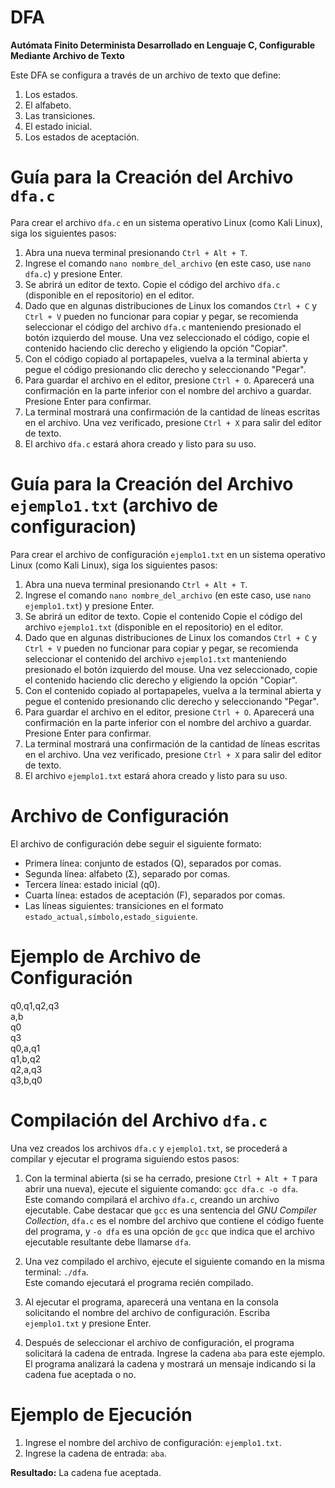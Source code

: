 # DFA
**Autómata Finito Determinista Desarrollado en Lenguaje C, Configurable Mediante Archivo de Texto**

Este DFA se configura a través de un archivo de texto que define:
1. Los estados.
2. El alfabeto.
3. Las transiciones.
4. El estado inicial.
5. Los estados de aceptación.

# Guía para la Creación del Archivo `dfa.c`

Para crear el archivo `dfa.c` en un sistema operativo Linux (como Kali Linux), siga los siguientes pasos:

1. Abra una nueva terminal presionando `Ctrl + Alt + T`.
2. Ingrese el comando `nano nombre_del_archivo` (en este caso, use `nano dfa.c`) y presione Enter.
3. Se abrirá un editor de texto. Copie el código del archivo `dfa.c` (disponible en el repositorio) en el editor. 
4. Dado que en algunas distribuciones de Linux los comandos `Ctrl + C` y `Ctrl + V` pueden no funcionar para copiar y pegar, se recomienda seleccionar el código del archivo `dfa.c` manteniendo presionado el botón izquierdo del mouse. Una vez seleccionado el código, copie el contenido haciendo clic derecho y eligiendo la opción "Copiar".
5. Con el código copiado al portapapeles, vuelva a la terminal abierta y pegue el código presionando clic derecho y seleccionando "Pegar".
6. Para guardar el archivo en el editor, presione `Ctrl + O`. Aparecerá una confirmación en la parte inferior con el nombre del archivo a guardar. Presione Enter para confirmar.
7. La terminal mostrará una confirmación de la cantidad de líneas escritas en el archivo. Una vez verificado, presione `Ctrl + X` para salir del editor de texto.
8. El archivo `dfa.c` estará ahora creado y listo para su uso.

# Guía para la Creación del Archivo `ejemplo1.txt` (archivo de configuracion)

Para crear el archivo de configuración `ejemplo1.txt` en un sistema operativo Linux (como Kali Linux), siga los siguientes pasos:

1. Abra una nueva terminal presionando `Ctrl + Alt + T`.
2. Ingrese el comando `nano nombre_del_archivo` (en este caso, use `nano ejemplo1.txt`) y presione Enter.
3. Se abrirá un editor de texto. Copie el contenido Copie el código del archivo `ejemplo1.txt` (disponible en el repositorio) en el editor.  
4. Dado que en algunas distribuciones de Linux los comandos `Ctrl + C` y `Ctrl + V` pueden no funcionar para copiar y pegar, se recomienda seleccionar el contenido del archivo `ejemplo1.txt` manteniendo presionado el botón izquierdo del mouse. Una vez seleccionado, copie el contenido haciendo clic derecho y eligiendo la opción "Copiar".
5. Con el contenido copiado al portapapeles, vuelva a la terminal abierta y pegue el contenido presionando clic derecho y seleccionando "Pegar".
6. Para guardar el archivo en el editor, presione `Ctrl + O`. Aparecerá una confirmación en la parte inferior con el nombre del archivo a guardar. Presione Enter para confirmar.
7. La terminal mostrará una confirmación de la cantidad de líneas escritas en el archivo. Una vez verificado, presione `Ctrl + X` para salir del editor de texto.
8. El archivo `ejemplo1.txt` estará ahora creado y listo para su uso.

# Archivo de Configuración

El archivo de configuración debe seguir el siguiente formato:

- Primera línea: conjunto de estados (Q), separados por comas.
- Segunda línea: alfabeto (Σ), separado por comas.
- Tercera línea: estado inicial (q0).
- Cuarta línea: estados de aceptación (F), separados por comas.
- Las líneas siguientes: transiciones en el formato `estado_actual,símbolo,estado_siguiente`.

# Ejemplo de Archivo de Configuración

q0,q1,q2,q3  
a,b  
q0  
q3  
q0,a,q1  
q1,b,q2  
q2,a,q3  
q3,b,q0  

# Compilación del Archivo `dfa.c`

Una vez creados los archivos `dfa.c` y `ejemplo1.txt`, se procederá a compilar y ejecutar el programa siguiendo estos pasos:

1. Con la terminal abierta (si se ha cerrado, presione `Ctrl + Alt + T` para abrir una nueva), ejecute el siguiente comando: `gcc dfa.c -o dfa`.  
   Este comando compilará el archivo `dfa.c`, creando un archivo ejecutable. Cabe destacar que `gcc` es una sentencia del *GNU Compiler Collection*, `dfa.c` es el nombre del archivo que contiene el código fuente del programa, y `-o dfa` es una opción de `gcc` que indica que el archivo ejecutable resultante debe llamarse `dfa`.

2. Una vez compilado el archivo, ejecute el siguiente comando en la misma terminal: `./dfa`.  
   Este comando ejecutará el programa recién compilado.

3. Al ejecutar el programa, aparecerá una ventana en la consola solicitando el nombre del archivo de configuración. Escriba `ejemplo1.txt` y presione Enter.

4. Después de seleccionar el archivo de configuración, el programa solicitará la cadena de entrada. Ingrese la cadena `aba` para este ejemplo. El programa analizará la cadena y mostrará un mensaje indicando si la cadena fue aceptada o no.
   
# Ejemplo de Ejecución

1. Ingrese el nombre del archivo de configuración: `ejemplo1.txt`.
2. Ingrese la cadena de entrada: `aba`.

**Resultado:** La cadena fue aceptada.





